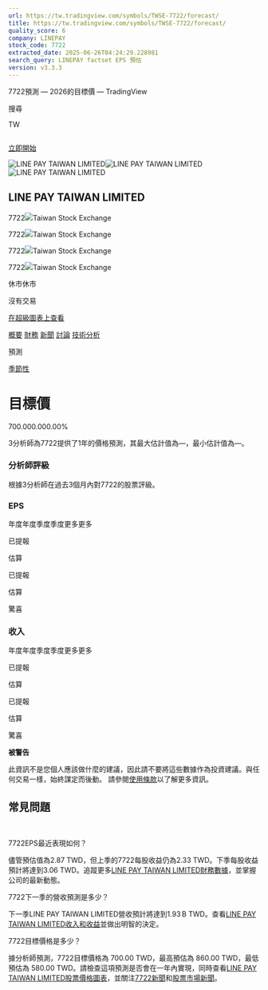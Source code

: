 ```yaml
---
url: https://tw.tradingview.com/symbols/TWSE-7722/forecast/
title: https://tw.tradingview.com/symbols/TWSE-7722/forecast/
quality_score: 6
company: LINEPAY
stock_code: 7722
extracted_date: 2025-06-26T04:24:29.228981
search_query: LINEPAY factset EPS 預估
version: v3.3.3
---
```


 7722預測 — 2026的目標價 — TradingView









































































































































 









 







 



搜尋

TW




![]()

[立即開始](/pricing/?source=header_go_pro_button&feature=start_free_trial)

![LINE PAY TAIWAN LIMITED](https://s3-symbol-logo.tradingview.com/country/TW--big.svg)![LINE PAY TAIWAN LIMITED](https://s3-symbol-logo.tradingview.com/country/TW--big.svg)![LINE PAY TAIWAN LIMITED](https://s3-symbol-logo.tradingview.com/country/TW--big.svg)

## LINE PAY TAIWAN LIMITED

7722![](https://s3-symbol-logo.tradingview.com/source/TWSE.svg)Taiwan Stock Exchange

7722![](https://s3-symbol-logo.tradingview.com/source/TWSE.svg)Taiwan Stock Exchange

7722![](https://s3-symbol-logo.tradingview.com/source/TWSE.svg)Taiwan Stock Exchange

7722![](https://s3-symbol-logo.tradingview.com/source/TWSE.svg)Taiwan Stock Exchange

休市休市

沒有交易

[在超級圖表上查看](/chart/?symbol=TWSE%3A7722)

[概要](/symbols/TWSE-7722/ "LINE PAY TAIWAN LIMITED概覽和圖表")  [財務](/symbols/TWSE-7722/financials-overview/ "LINE PAY TAIWAN LIMITED財務報表")  [新聞](/symbols/TWSE-7722/news/ "LINE PAY TAIWAN LIMITED新聞")  [討論](/symbols/TWSE-7722/minds/ "關於7722的看法Minds")  [技術分析](/symbols/TWSE-7722/technicals/ "LINE PAY TAIWAN LIMITED技術分析") 

預測

[季節性](/symbols/TWSE-7722/seasonals/)

# 目標價

700.000.000.00%

3分析師為7722提供了1年的價格預測，其最大估計值為—，最小估計值為—。

### 分析師評級

根據3分析師在過去3個月內對7722的股票評級。

### EPS

年度年度季度季度更多更多

已提報

估算

已提報

估算

驚喜

### 收入

年度年度季度季度更多更多

已提報

估算

已提報

估算

驚喜

**被警告**

此資訊不是您個人應該做什麼的建議，因此請不要將這些數據作為投資建議。與任何交易一樣，始終謀定而後動。 請參閱[使用條款](/policies/#disclaimer-regarding-investment-decisions-and-trading)以了解更多資訊。

## 常見問題

﻿

7722EPS最近表現如何？

儘管預估值為2.87 TWD，但上季的7722每股收益仍為2.33 TWD。下季每股收益預計將達到3.06 TWD。追蹤更多[LINE PAY TAIWAN LIMITED財務數據](/symbols/TWSE-7722/financials-income-statement/)，並掌握公司的最新動態。

7722下一季的營收預測是多少？

下一季LINE PAY TAIWAN LIMITED營收預計將達到‪1.93 B‬ TWD。查看[LINE PAY TAIWAN LIMITED收入和收益](/symbols/TWSE-7722/financials-earnings/?earnings-period=FQ&revenues-period=FQ)並做出明智的決定。

7722目標價格是多少？

據分析師預測，7722目標價格為 700.00 TWD，最高預估為 860.00 TWD，最低預估為 580.00 TWD。請檢查這項預測是否會在一年內實現，同時查看[LINE PAY TAIWAN LIMITED股票價格圖表](/chart/?symbol=TWSE:7722)，並關注[7722新聞](/symbols/TWSE-7722/news/)和[股票市場新聞](/markets/stocks-taiwan/news/)。